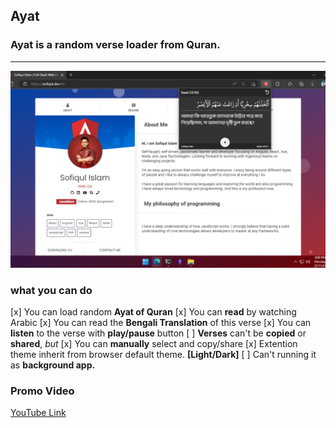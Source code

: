 ## **Ayat**
### Ayat is a random verse loader from Quran.
-----------------
![ayat extention](screenshot.jpg)

### **what you can do**
[x] You can load random **Ayat of Quran**
[x] You can **read** by watching Arabic
[x] You can read the **Bengali Translation** of this verse
[x] You can **listen** to the verse with **play/pause** button
[ ] **Verses** can't be **copied** or **shared**, *but*
[x] You can **manually** select and copy/share
[x] Extention theme inherit from browser default theme. **[Light/Dark]**
[ ] Can't running it as **background app.** 

### **Promo Video**
[YouTube Link](https://youtu.be/FOOVZpL_Db4)